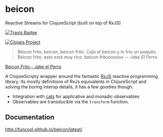 # beicon #

Reactive Streams for ClojureScript (built on top of RxJS)

[![Travis Badge](https://img.shields.io/travis/funcool/beicon/master.svg)](https://travis-ci.org/funcool/beicon "Travis Badge")

[![Clojars Project](http://clojars.org/funcool/beicon/latest-version.svg)](http://clojars.org/funcool/beicon)

<blockquote>
Beicon frito,
beicon,
beicon frito.
Cojo el beicon
y lo frío
un poquito.
Beicon frito,
esto está muy rico.
beicon fritooooooo
-- <cite>Jake El Perro</cite>
</blockquote>

<a href="https://www.youtube.com/watch?v=l4HBq452_W8">Beicon Frito - Jake el Perro</a>

A ClojureScripty wrapper around the fantastic [RxJS](https://github.com/Reactive-Extensions/RxJS) reactive programming library.
Its mostly definitions of RxJs equivalents in ClojureScript and solving the boring
interop details, it has a few goodies though:

- Integration with [cats](https://github.com/funcool/cats) for applicative and
  monadic observables
- Observables are transducible via the `transform` function.


## Documentation ##

http://funcool.github.io/beicon/latest/
